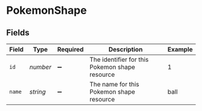 # PokemonShape


## Fields

| Field                                          | Type                                           | Required                                       | Description                                    | Example                                        |
| ---------------------------------------------- | ---------------------------------------------- | ---------------------------------------------- | ---------------------------------------------- | ---------------------------------------------- |
| `id`                                           | *number*                                       | :heavy_minus_sign:                             | The identifier for this Pokemon shape resource | 1                                              |
| `name`                                         | *string*                                       | :heavy_minus_sign:                             | The name for this Pokemon shape resource       | ball                                           |